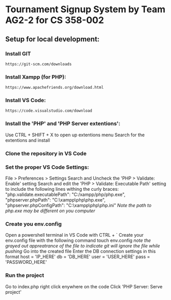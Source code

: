 # Tournament Signup System by Team AG2-2 for CS 358-002

## Setup for local development:

  ### Install GIT
    https://git-scm.com/downloads

  ### Install Xampp (for PHP):
    https://www.apachefriends.org/download.html
    
  ### Install VS Code:
    https://code.visualstudio.com/download
    
  ### Install the 'PHP' and 'PHP Server extentions':
  Use CTRL + SHIFT + X to open up extentions menu
  Search for the extentions and install

  ### Clone the repository in VS Code

  ### Set the proper VS Code Settings:
  File > Preferences > Settings
  Search and Uncheck the 'PHP > Validate: Enable' setting
  Search and edit the 'PHP > Validate: Executable Path' setting to include the following lines withing the curly braces: 
    "php.validate.executablePath": "C:/xampp/php/php.exe",
    "phpserver.phpPath": "C:\\xampp\\php\\php.exe",
    "phpserver.phpConfigPath": "C:\\xampp\\php\\php.ini"
  *Note the path to php.exe may be different on you computer*

  ### Create you env.config
  Open a powershell terminal in VS Code with CTRL + `
  Create your env.config file with the following command
    touch env.config
  *note the grayed out appreatrance of the file to indicate git will ignore the file while pushing*
  Go into the created file
  Enter the DB connection settings in this format
    host = 'IP_HERE'
    db = 'DB_HERE'
    user = 'USER_HERE'
    pass = 'PASSWORD_HERE'

  ### Run the project
  Go to index.php
  right click enywhere on the code
  Click 'PHP Server: Serve project'
